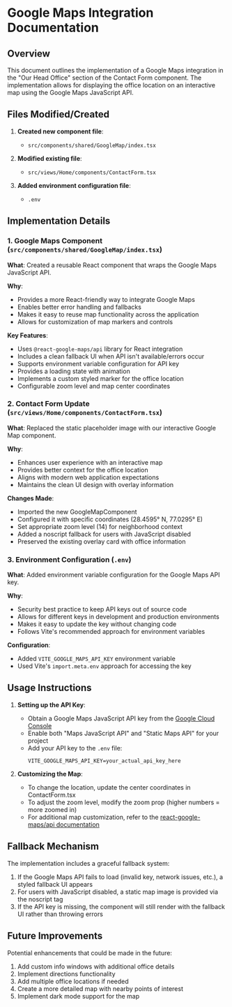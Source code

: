 # Google Maps Integration Documentation

## Overview

This document outlines the implementation of a Google Maps integration in the "Our Head Office" section of the Contact Form component. The implementation allows for displaying the office location on an interactive map using the Google Maps JavaScript API.

## Files Modified/Created

1. **Created new component file**:

    - `src/components/shared/GoogleMap/index.tsx`

2. **Modified existing file**:

    - `src/views/Home/components/ContactForm.tsx`

3. **Added environment configuration file**:
    - `.env`

## Implementation Details

### 1. Google Maps Component (`src/components/shared/GoogleMap/index.tsx`)

**What**: Created a reusable React component that wraps the Google Maps JavaScript API.

**Why**:

-   Provides a more React-friendly way to integrate Google Maps
-   Enables better error handling and fallbacks
-   Makes it easy to reuse map functionality across the application
-   Allows for customization of map markers and controls

**Key Features**:

-   Uses `@react-google-maps/api` library for React integration
-   Includes a clean fallback UI when API isn't available/errors occur
-   Supports environment variable configuration for API key
-   Provides a loading state with animation
-   Implements a custom styled marker for the office location
-   Configurable zoom level and map center coordinates

### 2. Contact Form Update (`src/views/Home/components/ContactForm.tsx`)

**What**: Replaced the static placeholder image with our interactive Google Map component.

**Why**:

-   Enhances user experience with an interactive map
-   Provides better context for the office location
-   Aligns with modern web application expectations
-   Maintains the clean UI design with overlay information

**Changes Made**:

-   Imported the new GoogleMapComponent
-   Configured it with specific coordinates (28.4595° N, 77.0295° E)
-   Set appropriate zoom level (14) for neighborhood context
-   Added a noscript fallback for users with JavaScript disabled
-   Preserved the existing overlay card with office information

### 3. Environment Configuration (`.env`)

**What**: Added environment variable configuration for the Google Maps API key.

**Why**:

-   Security best practice to keep API keys out of source code
-   Allows for different keys in development and production environments
-   Makes it easy to update the key without changing code
-   Follows Vite's recommended approach for environment variables

**Configuration**:

-   Added `VITE_GOOGLE_MAPS_API_KEY` environment variable
-   Used Vite's `import.meta.env` approach for accessing the key

## Usage Instructions

1. **Setting up the API Key**:

    - Obtain a Google Maps JavaScript API key from the [Google Cloud Console](https://console.cloud.google.com/)
    - Enable both "Maps JavaScript API" and "Static Maps API" for your project
    - Add your API key to the `.env` file:
        ```
        VITE_GOOGLE_MAPS_API_KEY=your_actual_api_key_here
        ```

2. **Customizing the Map**:
    - To change the location, update the center coordinates in ContactForm.tsx
    - To adjust the zoom level, modify the zoom prop (higher numbers = more zoomed in)
    - For additional map customization, refer to the [react-google-maps/api documentation](https://react-google-maps-api-docs.netlify.app/)

## Fallback Mechanism

The implementation includes a graceful fallback system:

1. If the Google Maps API fails to load (invalid key, network issues, etc.), a styled fallback UI appears
2. For users with JavaScript disabled, a static map image is provided via the noscript tag
3. If the API key is missing, the component will still render with the fallback UI rather than throwing errors

## Future Improvements

Potential enhancements that could be made in the future:

1. Add custom info windows with additional office details
2. Implement directions functionality
3. Add multiple office locations if needed
4. Create a more detailed map with nearby points of interest
5. Implement dark mode support for the map
